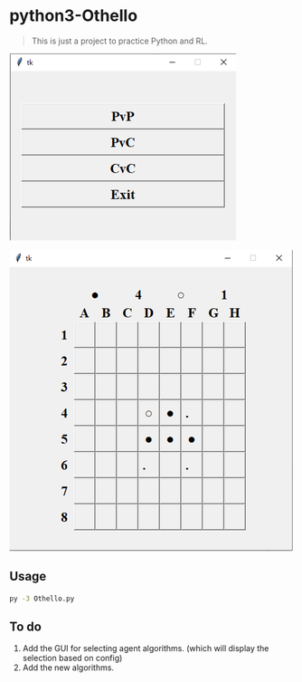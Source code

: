 # python3-Othello
>This is just a project to practice Python and RL.

![](img/main_menu.png)

![](img/game.png)

## Usage

```sh
py -3 Othello.py
```

## To do
1. Add the GUI for selecting agent algorithms.	(which will display the selection based on config)
2. Add the new algorithms.
